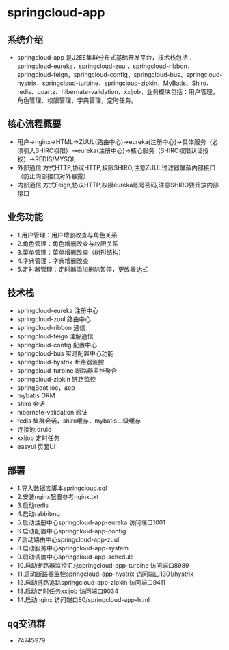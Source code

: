 # springcloud-app

## 系统介绍

- springcloud-app 是J2EE集群分布式基础开发平台，技术栈包括：springcloud-eureka，springcloud-zuul，springcloud-ribbon，springcloud-feign，springcloud-config，springcloud-bus、springcloud-hystrix，springcloud-turbine，springcloud-zipkin，MyBatis、Shiro、redis、quartz、hibernate-validation、xxljob，业务模块包括：用户管理，角色管理、权限管理，字典管理，定时任务。

## 核心流程概要

- 用户->nginx->HTML->ZUUL(路由中心)->eureka(注册中心)->具体服务（必须引入SHIRO权限）->eureka(注册中心)->核心服务（SHIRO权限认证授权）->REDIS/MYSQL
- 外部通信,方式HTTP,协议HTTP,权限SHIRO,注意ZUUL过滤器屏蔽内部接口（防止内部接口对外暴露）
- 内部通信,方式Feign,协议HTTP,权限eureka账号密码,注意SHIRO要开放内部接口

## 业务功能

- 1.用户管理：用户增删改查与角色关系
- 2.角色管理：角色增删改查与权限关系
- 3.菜单管理：菜单增删改查（树形结构）
- 4.字典管理：字典增删改查
- 5.定时器管理：定时器添加删除暂停，更改表达式

## 技术栈

- springcloud-eureka 注册中心
- springcloud-zuul 路由中心
- springcloud-ribbon 通信
- springcloud-feign 注解通信
- springcloud-config 配置中心
- springcloud-bus 实时配置中心功能
- springcloud-hystrix 断路器监控
- springcloud-turbine 断路器监控聚合
- springcloud-zipkin 链路监控
- springBoot ioc，aop
- mybatis ORM  
- shiro 会话 
- hibernate-validation 验证 
- redis 集群会话，shiro缓存，mybatis二级缓存
- 连接池 druid
- xxljob 定时任务
- easyui 页面UI 

## 部署

- 1.导入数据库脚本springcloud.sql
- 2.安装nginx配置参考nginx.txt
- 3.启动redis
- 4.启动rabbitmq
- 5.启动注册中心springcloud-app-eureka 访问端口1001
- 6.启动配置中心springcloud-app-config
- 7.启动路由中心springcloud-app-zuul
- 8.启动服务中心springcloud-app-system
- 9.启动调度中心springcloud-app-schedule
- 10.启动断路器监控汇总springcloud-app-turbine 访问端口8989
- 11.启动断路器监控springcloud-app-hystrix 访问端口1301/hystrix
- 12.启动链路追踪springcloud-app-zipkin 访问端口9411
- 13.启动定时任务xxljob 访问端口9034
- 14.启动nginx 访问端口80/springcloud-app-html

## qq交流群

- 74745979